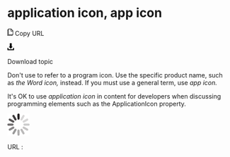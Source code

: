 # application icon, app icon

![Copy URL](media/application-icon-app-icon/Copy.png)
Copy URL

![Download](media/application-icon-app-icon/Download.png)

Download topic

Don't use to refer to a program icon. Use the specific product name, such as *the* *Word* *icon,* instead. If you must use a general term, use *app icon.*

It's OK to use *application icon* in content for developers when discussing programming elements such as the ApplicationIcon property.

![In progress](media/application-icon-app-icon/activity-large.gif)

URL :
